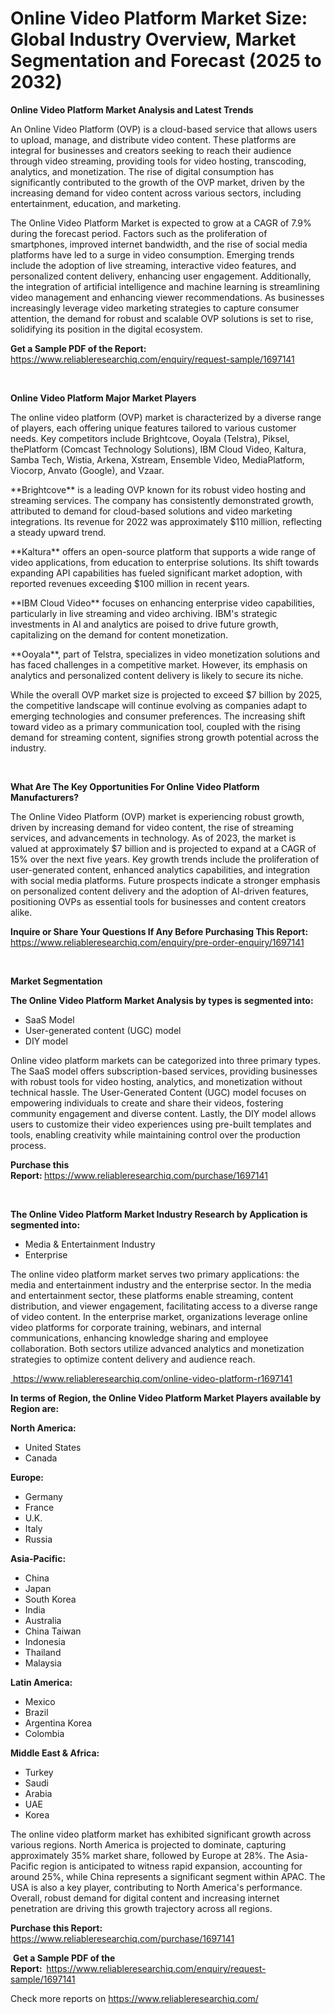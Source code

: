 <p><h1>Online Video Platform Market Size: Global Industry Overview, Market Segmentation and Forecast (2025 to 2032)</h1></p><p><strong>Online Video Platform Market Analysis and Latest Trends</strong></p>
<p><p>An Online Video Platform (OVP) is a cloud-based service that allows users to upload, manage, and distribute video content. These platforms are integral for businesses and creators seeking to reach their audience through video streaming, providing tools for video hosting, transcoding, analytics, and monetization. The rise of digital consumption has significantly contributed to the growth of the OVP market, driven by the increasing demand for video content across various sectors, including entertainment, education, and marketing.</p><p>The Online Video Platform Market is expected to grow at a CAGR of 7.9% during the forecast period. Factors such as the proliferation of smartphones, improved internet bandwidth, and the rise of social media platforms have led to a surge in video consumption. Emerging trends include the adoption of live streaming, interactive video features, and personalized content delivery, enhancing user engagement. Additionally, the integration of artificial intelligence and machine learning is streamlining video management and enhancing viewer recommendations. As businesses increasingly leverage video marketing strategies to capture consumer attention, the demand for robust and scalable OVP solutions is set to rise, solidifying its position in the digital ecosystem.</p></p>
<p><strong>Get a Sample PDF of the Report:&nbsp;</strong> <a href="https://www.reliableresearchiq.com/enquiry/request-sample/1697141?utm_campaign=1170&utm_medium=2&utm_source=Github&utm_content=ia&utm_term=08012025&utm_id=online-video-platform">https://www.reliableresearchiq.com/enquiry/request-sample/1697141</a></p>
<p>&nbsp;</p>
<p><strong>Online Video Platform Major Market Players</strong></p>
<p><p>The online video platform (OVP) market is characterized by a diverse range of players, each offering unique features tailored to various customer needs. Key competitors include Brightcove, Ooyala (Telstra), Piksel, thePlatform (Comcast Technology Solutions), IBM Cloud Video, Kaltura, Samba Tech, Wistia, Arkena, Xstream, Ensemble Video, MediaPlatform, Viocorp, Anvato (Google), and Vzaar.</p><p>**Brightcove** is a leading OVP known for its robust video hosting and streaming services. The company has consistently demonstrated growth, attributed to demand for cloud-based solutions and video marketing integrations. Its revenue for 2022 was approximately $110 million, reflecting a steady upward trend.</p><p>**Kaltura** offers an open-source platform that supports a wide range of video applications, from education to enterprise solutions. Its shift towards expanding API capabilities has fueled significant market adoption, with reported revenues exceeding $100 million in recent years.</p><p>**IBM Cloud Video** focuses on enhancing enterprise video capabilities, particularly in live streaming and video archiving. IBM's strategic investments in AI and analytics are poised to drive future growth, capitalizing on the demand for content monetization.</p><p>**Ooyala**, part of Telstra, specializes in video monetization solutions and has faced challenges in a competitive market. However, its emphasis on analytics and personalized content delivery is likely to secure its niche.</p><p>While the overall OVP market size is projected to exceed $7 billion by 2025, the competitive landscape will continue evolving as companies adapt to emerging technologies and consumer preferences. The increasing shift toward video as a primary communication tool, coupled with the rising demand for streaming content, signifies strong growth potential across the industry.</p></p>
<p>&nbsp;</p>
<p><strong>What Are The Key Opportunities For Online Video Platform Manufacturers?</strong></p>
<p><p>The Online Video Platform (OVP) market is experiencing robust growth, driven by increasing demand for video content, the rise of streaming services, and advancements in technology. As of 2023, the market is valued at approximately $7 billion and is projected to expand at a CAGR of 15% over the next five years. Key growth trends include the proliferation of user-generated content, enhanced analytics capabilities, and integration with social media platforms. Future prospects indicate a stronger emphasis on personalized content delivery and the adoption of AI-driven features, positioning OVPs as essential tools for businesses and content creators alike.</p></p>
<p><strong>Inquire or Share Your Questions If Any Before Purchasing This Report:</strong> <a href="https://www.reliableresearchiq.com/enquiry/pre-order-enquiry/1697141?utm_campaign=1170&utm_medium=2&utm_source=Github&utm_content=ia&utm_term=08012025&utm_id=online-video-platform">https://www.reliableresearchiq.com/enquiry/pre-order-enquiry/1697141</a></p>
<p>&nbsp;</p>
<p><strong>Market Segmentation</strong></p>
<p><strong>The Online Video Platform Market Analysis by types is segmented into:</strong></p>
<p><ul><li>SaaS Model</li><li>User-generated content (UGC) model</li><li>DIY model</li></ul></p>
<p><p>Online video platform markets can be categorized into three primary types. The SaaS model offers subscription-based services, providing businesses with robust tools for video hosting, analytics, and monetization without technical hassle. The User-Generated Content (UGC) model focuses on empowering individuals to create and share their videos, fostering community engagement and diverse content. Lastly, the DIY model allows users to customize their video experiences using pre-built templates and tools, enabling creativity while maintaining control over the production process.</p></p>
<p><strong>Purchase this Report:&nbsp;</strong><a href="https://www.reliableresearchiq.com/purchase/1697141?utm_campaign=1170&utm_medium=2&utm_source=Github&utm_content=ia&utm_term=08012025&utm_id=online-video-platform">https://www.reliableresearchiq.com/purchase/1697141</a></p>
<p>&nbsp;</p>
<p><strong>The Online Video Platform Market Industry Research by Application is segmented into:</strong></p>
<p><ul><li>Media & Entertainment Industry</li><li>Enterprise</li></ul></p>
<p><p>The online video platform market serves two primary applications: the media and entertainment industry and the enterprise sector. In the media and entertainment sector, these platforms enable streaming, content distribution, and viewer engagement, facilitating access to a diverse range of video content. In the enterprise market, organizations leverage online video platforms for corporate training, webinars, and internal communications, enhancing knowledge sharing and employee collaboration. Both sectors utilize advanced analytics and monetization strategies to optimize content delivery and audience reach.</p></p>
<p><a href="https://www.reliableresearchiq.com/online-video-platform-r1697141?utm_campaign=1170&utm_medium=2&utm_source=Github&utm_content=ia&utm_term=08012025&utm_id=online-video-platform">&nbsp;https://www.reliableresearchiq.com/online-video-platform-r1697141</a></p>
<p><strong>In terms of Region, the Online Video Platform Market Players available by Region are:</strong></p>
<p>
    <p> <strong> North America: </strong>
        <ul>
            <li>United States</li>
            <li>Canada</li>
        </ul>
        </p> 
    <p> <strong> Europe: </strong>
        <ul>
            <li>Germany</li>
            <li>France</li>
            <li>U.K.</li>
            <li>Italy</li>
            <li>Russia</li>
        </ul>
        </p> 
    <p> <strong> Asia-Pacific: </strong>
        <ul>
            <li>China</li>
            <li>Japan</li>
            <li>South Korea</li>
            <li>India</li>
            <li>Australia</li>
            <li>China Taiwan</li>
            <li>Indonesia</li>
            <li>Thailand</li>
            <li>Malaysia</li>
        </ul>
        </p> 
    <p> <strong> Latin America: </strong>
        <ul>
            <li>Mexico</li>
            <li>Brazil</li>
            <li>Argentina Korea</li>
            <li>Colombia</li>
        </ul>
        </p> 
    <p> <strong> Middle East & Africa: </strong>
        <ul>
            <li>Turkey</li>
            <li>Saudi</li>
            <li>Arabia</li>
            <li>UAE</li>
            <li>Korea</li>
        </ul>
    </p>
    </p>
<p><p>The online video platform market has exhibited significant growth across various regions. North America is projected to dominate, capturing approximately 35% market share, followed by Europe at 28%. The Asia-Pacific region is anticipated to witness rapid expansion, accounting for around 25%, while China represents a significant segment within APAC. The USA is also a key player, contributing to North America's performance. Overall, robust demand for digital content and increasing internet penetration are driving this growth trajectory across all regions.</p></p>
<p><strong>Purchase this Report: </strong><a href="https://www.reliableresearchiq.com/purchase/1697141?utm_campaign=1170&utm_medium=2&utm_source=Github&utm_content=ia&utm_term=08012025&utm_id=online-video-platform">https://www.reliableresearchiq.com/purchase/1697141</a></p>
<p>&nbsp;<strong>Get a Sample PDF of the Report:&nbsp;&nbsp;</strong><a href="https://www.reliableresearchiq.com/enquiry/request-sample/1697141?utm_campaign=1170&utm_medium=2&utm_source=Github&utm_content=ia&utm_term=08012025&utm_id=online-video-platform">https://www.reliableresearchiq.com/enquiry/request-sample/1697141</a></p>
<p><strong></strong></p>
<p>Check more reports on <a href="https://www.reliableresearchiq.com/?utm_campaign=1170&utm_medium=2&utm_source=Github&utm_content=ia&utm_term=08012025&utm_id=online-video-platform">https://www.reliableresearchiq.com/</a></p>